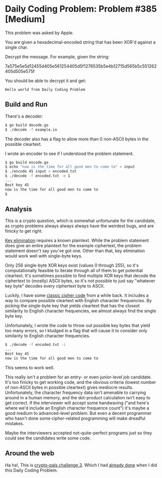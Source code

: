 # Daily Coding Problem: Problem #385 [Medium]

This problem was asked by Apple.

You are given a hexadecimal-encoded string that has been XOR'd against a single char.

Decrypt the message. For example, given the string:

7a575e5e5d12455d405e561254405d5f1276535b5e4b12715d565b5c551262405d505e575f

You should be able to decrypt it and get:

```
Hello world from Daily Coding Problem
```

## Build and Run

There's a decoder:

```sh
$ go build decode.go
$ ./decode -f example.in
```

The decoder also has a flag to allow more than 0 non-ASCII bytes 
in the possible cleartext.

I wrote an encoder to see if I understood the problem statement.

```sh
$ go build encode.go
$ echo "now is the time for all good men to come to" > input
$ ./encode 45 input > encoded.txt
$ ./decode -f encoded.txt -e 1 
...
Best key 45
now is the time for all good men to come to
$
```

## Analysis

This is a crypto question,
which is somewhat unfortunate for the candidate,
as crypto problems always always always have the weirdest bugs,
and are finicky to get right.

[Key elimination](https://en.wikipedia.org/wiki/Vigen%C3%A8re_cipher#Key_elimination)
requires a known plaintext.
While the problem statement does give an entire plaintext
for the example ciphertext,
the problem statement doesn't say you've got one.
Other than that, key elimination would work well with single-byte keys.

Only 256 single-byte XOR keys exist (values 0 through 255),
so it's computationally feasible to iterate through all of them
to get potential cleartext.
It's sometimes possible to find multiple XOR keys that decode the
ciphertext to (mostly) ASCII bytes,
so it's not possible to just say "whatever key byte" decodes
every ciphertext byte to ASCII.

Luckily, I have some [classic cipher code](https://github.com/bediger4000/vigenere-ciphering-deciphering) from a while back.
It includes a way to compare possible cleartext with English
character frequencies.
By picking the single-byte key that yields cleartext
that has the closest similarity to English character frequencies,
we almost always find the single byte key.

Unfortunately, I wrote the code to throw out possible key bytes
that yield too many errors,
so I kludged in a flag that will cause it to consider
only similarity to English character frequencies.

```sh
$ ./decode -f encoded.txt -i
...
Best key 45
now is the time for all good men to come to
```

This seems to work well.

This really isn't a problem for an entry- or even junior-level job candidate.
It's too finicky to get working code,
and the obvious criteria (lowest number of non-ASCII bytes in possible cleartext)
gives mediocre results.
Unfortunately, the character frequency data isn't amenable to
carrying around in a human memory,
and the dot-product calculation isn't easy to get correct.
If the interviewer will accept some handwaving
("and here's where we'd include an English character frequence count")
it's maybe a good medium to advanced-level problem.
But even a decent programmer who hasn't done some cipher-related
programming will make dreadful mistakes.

Maybe the interviewers accepted not-quite-perfect programs
just so they could see the candidates write some code.

## Around the web

Ha ha!, This is [crypto-pals challenge 3](https://cryptopals.com/sets/1/challenges/3).
Which I had [already done](https://cryptopals.com/sets/1/challenges/3) when I did this Daily Coding Problem.
